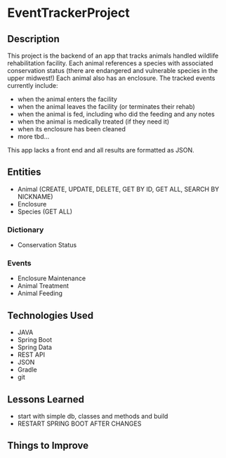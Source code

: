# EventTrackerProject

## Description
This project is the backend of an app that tracks animals handled wildlife rehabilitation facility. Each animal references a species with associated conservation status (there are endangered and vulnerable species in the upper midwest!) Each animal also has an enclosure. The tracked events currently include:

- when the animal enters the facility
- when the animal leaves the facility (or terminates their rehab)
- when the animal is fed, including who did the feeding and any notes
- when the animal is medically treated (if they need it)
- when its enclosure has been cleaned
- more tbd...

This app lacks a front end and all results are formatted as JSON.

## Entities
- Animal (CREATE, UPDATE, DELETE, GET BY ID, GET ALL, SEARCH BY NICKNAME)
- Enclosure
- Species (GET ALL)

### Dictionary
- Conservation Status

### Events
- Enclosure Maintenance
- Animal Treatment
- Animal Feeding

## Technologies Used
- JAVA
- Spring Boot
- Spring Data
- REST API
- JSON
- Gradle
- git

## Lessons Learned
- start with simple db, classes and methods and build
- RESTART SPRING BOOT AFTER CHANGES

## Things to Improve
